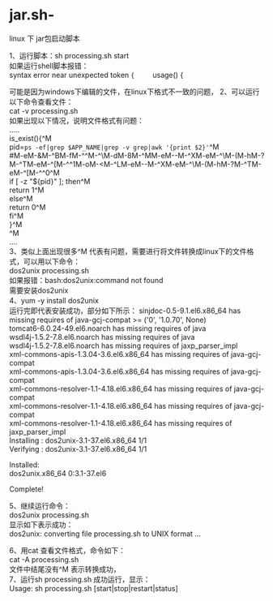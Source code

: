 # jar.sh-
linux 下 jar包启动脚本

1、运行脚本：sh processing.sh start    
如果运行shell脚本报错：    
syntax error near unexpected token `{    
`usage() {    

可能是因为windows下编辑的文件，在linux下格式不一致的问题，
2、可以运行以下命令查看文件：    
cat -v processing.sh    
如果出现以下情况，说明文件格式有问题：    
.....    
is_exist(){^M    
  pid=`ps -ef|grep $APP_NAME|grep -v grep|awk '{print $2}'`^M    
  #M-eM-&M-^BM-fM-^^M-^\M-dM-8M-^MM-eM--M-^XM-eM-^\M-(M-hM-?M-^TM-eM-^[M-^^1M-oM-<M-^LM-eM--M-^XM-eM-^\M-(M-hM-?M-^TM-eM-^[M-^^0^M    
  if [ -z "${pid}" ]; then^M    
   return 1^M    
  else^M    
    return 0^M    
  fi^M    
}^M    
^M    
....      
3、类似上面出现很多^M 代表有问题，需要进行将文件转换成linux下的文件格式，可以用以下命令：    
dos2unix processing.sh    
如果报错：bash:dos2unix:command not found    
需要安装dos2unix    
4、yum -y install dos2unix    
运行完即代表安装成功，部分如下所示：
sinjdoc-0.5-9.1.el6.x86_64 has missing requires of java-gcj-compat >= ('0', '1.0.70', None)    
tomcat6-6.0.24-49.el6.noarch has missing requires of java    
wsdl4j-1.5.2-7.8.el6.noarch has missing requires of java    
wsdl4j-1.5.2-7.8.el6.noarch has missing requires of jaxp_parser_impl    
xml-commons-apis-1.3.04-3.6.el6.x86_64 has missing requires of java-gcj-compat    
xml-commons-apis-1.3.04-3.6.el6.x86_64 has missing requires of java-gcj-compat    
xml-commons-resolver-1.1-4.18.el6.x86_64 has missing requires of java-gcj-compat    
xml-commons-resolver-1.1-4.18.el6.x86_64 has missing requires of java-gcj-compat    
xml-commons-resolver-1.1-4.18.el6.x86_64 has missing requires of jaxp_parser_impl    
  Installing : dos2unix-3.1-37.el6.x86_64                                   1/1     
  Verifying  : dos2unix-3.1-37.el6.x86_64                                   1/1     
    
Installed:    
  dos2unix.x86_64 0:3.1-37.el6                                                      
    
Complete!    

5、继续运行命令：    
dos2unix processing.sh    
显示如下表示成功：    
dos2unix: converting file processing.sh to UNIX format ...    

6、用cat 查看文件格式，命令如下：    
cat -A processing.sh    
文件中结尾没有^M 表示转换成功，    
7、运行sh processing.sh 成功运行，显示：    
Usage: sh ִprocessing.sh [start|stop|restart|status]



